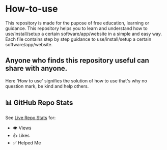 # How-to-use
This repository is made for the pupose of free education, learning or guidance.
This repository helps you to learn and understand how to use/install/setup a certain software/app/website in a simple and easy way.
Each file contains step by step guidance to use/install/setup a certain software/app/website.

## Anyone who finds this repository useful can share with anyone.
Here 'How to use' signifies the solution of how to use that's why no question mark, be kind and help others. 


## 📊 GitHub Repo Stats

See [Live Repo Stats](https://amankumar100.github.io/How-to-use/) for:
- 👁️ Views
- 👍 Likes
- ✅ Helped Me
